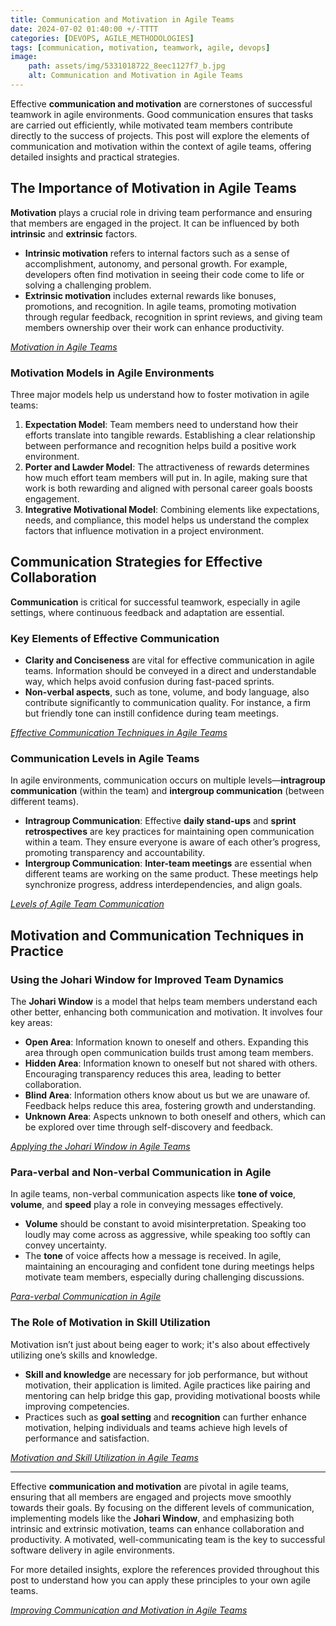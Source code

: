 ```yaml
---
title: Communication and Motivation in Agile Teams 
date: 2024-07-02 01:40:00 +/-TTTT
categories: [DEVOPS, AGILE_METHODOLOGIES]
tags: [communication, motivation, teamwork, agile, devops]
image:
    path: assets/img/5331018722_8eec1127f7_b.jpg
    alt: Communication and Motivation in Agile Teams 
---
```


Effective **communication and motivation** are cornerstones of successful teamwork in agile environments. Good communication ensures that tasks are carried out efficiently, while motivated team members contribute directly to the success of projects. This post will explore the elements of communication and motivation within the context of agile teams, offering detailed insights and practical strategies.

## The Importance of Motivation in Agile Teams

**Motivation** plays a crucial role in driving team performance and ensuring that members are engaged in the project. It can be influenced by both **intrinsic** and **extrinsic** factors.

- **Intrinsic motivation** refers to internal factors such as a sense of accomplishment, autonomy, and personal growth. For example, developers often find motivation in seeing their code come to life or solving a challenging problem.
- **Extrinsic motivation** includes external rewards like bonuses, promotions, and recognition. In agile teams, promoting motivation through regular feedback, recognition in sprint reviews, and giving team members ownership over their work can enhance productivity.

*[Motivation in Agile Teams](https://www.scrum.org/resources/blog/motivating-scrum-teams-my-insights-scrum-master)*

### Motivation Models in Agile Environments

Three major models help us understand how to foster motivation in agile teams:

1. **Expectation Model**: Team members need to understand how their efforts translate into tangible rewards. Establishing a clear relationship between performance and recognition helps build a positive work environment.
2. **Porter and Lawder Model**: The attractiveness of rewards determines how much effort team members will put in. In agile, making sure that work is both rewarding and aligned with personal career goals boosts engagement.
3. **Integrative Motivational Model**: Combining elements like expectations, needs, and compliance, this model helps us understand the complex factors that influence motivation in a project environment.

## Communication Strategies for Effective Collaboration

**Communication** is critical for successful teamwork, especially in agile settings, where continuous feedback and adaptation are essential.

### Key Elements of Effective Communication

- **Clarity and Conciseness** are vital for effective communication in agile teams. Information should be conveyed in a direct and understandable way, which helps avoid confusion during fast-paced sprints.
- **Non-verbal aspects**, such as tone, volume, and body language, also contribute significantly to communication quality. For instance, a firm but friendly tone can instill confidence during team meetings.

*[Effective Communication Techniques in Agile Teams](https://www.scrum.org/resources/blog/agile-principles-effective-communication)*

### Communication Levels in Agile Teams

In agile environments, communication occurs on multiple levels—**intragroup communication** (within the team) and **intergroup communication** (between different teams).

- **Intragroup Communication**: Effective **daily stand-ups** and **sprint retrospectives** are key practices for maintaining open communication within a team. They ensure everyone is aware of each other’s progress, promoting transparency and accountability.
- **Intergroup Communication**: **Inter-team meetings** are essential when different teams are working on the same product. These meetings help synchronize progress, address interdependencies, and align goals.

*[Levels of Agile Team Communication](https://simpleprogrammer.com/effective-communication-agile-teams/)*

## Motivation and Communication Techniques in Practice

### Using the Johari Window for Improved Team Dynamics

The **Johari Window** is a model that helps team members understand each other better, enhancing both communication and motivation. It involves four key areas:

- **Open Area**: Information known to oneself and others. Expanding this area through open communication builds trust among team members.
- **Hidden Area**: Information known to oneself but not shared with others. Encouraging transparency reduces this area, leading to better collaboration.
- **Blind Area**: Information others know about us but we are unaware of. Feedback helps reduce this area, fostering growth and understanding.
- **Unknown Area**: Aspects unknown to both oneself and others, which can be explored over time through self-discovery and feedback.

*[Applying the Johari Window in Agile Teams](https://medium.com/@agilefreya/using-the-johari-window-to-elevate-your-agile-team-coaching-2e72551b4cb0)*

### Para-verbal and Non-verbal Communication in Agile

In agile teams, non-verbal communication aspects like **tone of voice**, **volume**, and **speed** play a role in conveying messages effectively.

- **Volume** should be constant to avoid misinterpretation. Speaking too loudly may come across as aggressive, while speaking too softly can convey uncertainty.
- The **tone** of voice affects how a message is received. In agile, maintaining an encouraging and confident tone during meetings helps motivate team members, especially during challenging discussions.

*[Para-verbal Communication in Agile](https://projectbliss.net/paraverbal-communication/)*

### The Role of Motivation in Skill Utilization

Motivation isn’t just about being eager to work; it's also about effectively utilizing one’s skills and knowledge.

- **Skill and knowledge** are necessary for job performance, but without motivation, their application is limited. Agile practices like pairing and mentoring can help bridge this gap, providing motivational boosts while improving competencies.
- Practices such as **goal setting** and **recognition** can further enhance motivation, helping individuals and teams achieve high levels of performance and satisfaction.

*[Motivation and Skill Utilization in Agile Teams](https://www.scrum.org/resources/blog/agile-principles-motivated-people)*

---
Effective **communication and motivation** are pivotal in agile teams, ensuring that all members are engaged and projects move smoothly towards their goals. By focusing on the different levels of communication, implementing models like the **Johari Window**, and emphasizing both intrinsic and extrinsic motivation, teams can enhance collaboration and productivity. A motivated, well-communicating team is the key to successful software delivery in agile environments.

For more detailed insights, explore the references provided throughout this post to understand how you can apply these principles to your own agile teams.

*[Improving Communication and Motivation in Agile Teams](https://asana.com/resources/team-communication)*
